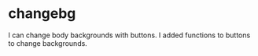 # changebg
I can change body backgrounds with buttons. I added functions to buttons to change backgrounds.
